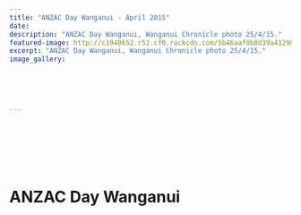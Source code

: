 ```yaml
---
title: "ANZAC Day Wanganui - April 2015"
date: 
description: "ANZAC Day Wanganui, Wanganui Chronicle photo 25/4/15."
featured-image: http://c1940652.r52.cf0.rackcdn.com/5b46aaf0b8d39a4129000499/nita-pond-300.gif
excerpt: "ANZAC Day Wanganui, Wanganui Chronicle photo 25/4/15."
image_gallery:
    
    
    
    
    
---
```


<h1>&nbsp;</h1>
<p><img src=http://c1940652.r52.cf0.rackcdn.com/553ead64ff2a7c26bc0002c9/Wanganui-Anzac-Day-Service-2015.jpg alt="" /></p>
<h1>ANZAC Day Wanganui</h1>

